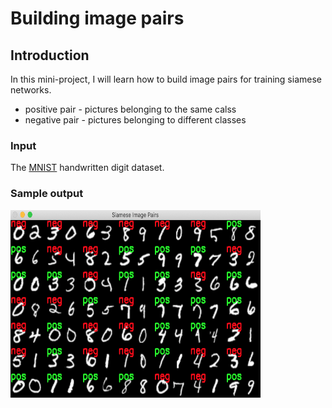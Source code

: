 # Building image pairs

## Introduction

In this mini-project, I will learn how to build image pairs for training siamese networks.

 * positive pair - pictures belonging to the same calss
 * negative pair - pictures belonging to different classes

### Input

The [MNIST](http://yann.lecun.com/exdb/mnist/) handwritten digit dataset.

### Sample output

<img src="https://github.com/danield95/Siamese-Networks/blob/main/1.Building_Image_Pairs/Screenshot%202021-02-25%20at%2013.29.53.png" width="400" height="300">
